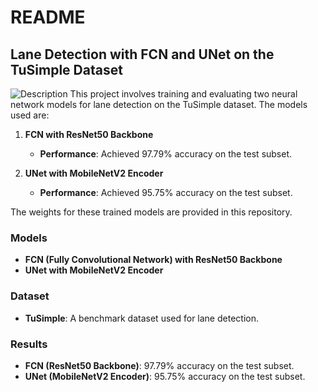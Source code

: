 # README

## Lane Detection with FCN and UNet on the TuSimple Dataset
![Description](Lane-detection/laneinferenceimage.png)
This project involves training and evaluating two neural network models for lane detection on the TuSimple dataset. The models used are:

1. **FCN with ResNet50 Backbone**
   - **Performance**: Achieved 97.79% accuracy on the test subset.

2. **UNet with MobileNetV2 Encoder**
   - **Performance**: Achieved 95.75% accuracy on the test subset.

The weights for these trained models are provided in this repository. 

### Models

- **FCN (Fully Convolutional Network) with ResNet50 Backbone**
- **UNet with MobileNetV2 Encoder**

### Dataset

- **TuSimple**: A benchmark dataset used for lane detection.

### Results

- **FCN (ResNet50 Backbone)**: 97.79% accuracy on the test subset.
- **UNet (MobileNetV2 Encoder)**: 95.75% accuracy on the test subset.
  
